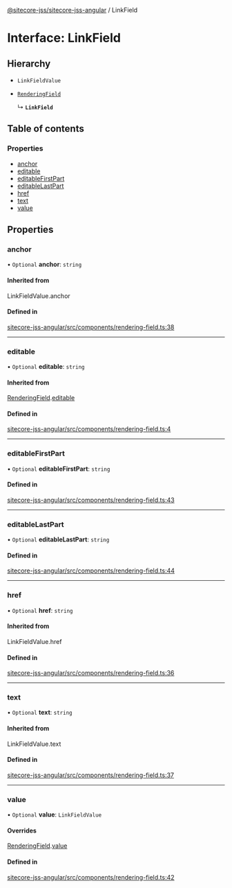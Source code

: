 [@sitecore-jss/sitecore-jss-angular](../README.md) / LinkField

# Interface: LinkField

## Hierarchy

- `LinkFieldValue`

- [`RenderingField`](RenderingField.md)

  ↳ **`LinkField`**

## Table of contents

### Properties

- [anchor](LinkField.md#anchor)
- [editable](LinkField.md#editable)
- [editableFirstPart](LinkField.md#editablefirstpart)
- [editableLastPart](LinkField.md#editablelastpart)
- [href](LinkField.md#href)
- [text](LinkField.md#text)
- [value](LinkField.md#value)

## Properties

### anchor

• `Optional` **anchor**: `string`

#### Inherited from

LinkFieldValue.anchor

#### Defined in

[sitecore-jss-angular/src/components/rendering-field.ts:38](https://github.com/Sitecore/jss/blob/d85db8e8b/packages/sitecore-jss-angular/src/components/rendering-field.ts#L38)

___

### editable

• `Optional` **editable**: `string`

#### Inherited from

[RenderingField](RenderingField.md).[editable](RenderingField.md#editable)

#### Defined in

[sitecore-jss-angular/src/components/rendering-field.ts:4](https://github.com/Sitecore/jss/blob/d85db8e8b/packages/sitecore-jss-angular/src/components/rendering-field.ts#L4)

___

### editableFirstPart

• `Optional` **editableFirstPart**: `string`

#### Defined in

[sitecore-jss-angular/src/components/rendering-field.ts:43](https://github.com/Sitecore/jss/blob/d85db8e8b/packages/sitecore-jss-angular/src/components/rendering-field.ts#L43)

___

### editableLastPart

• `Optional` **editableLastPart**: `string`

#### Defined in

[sitecore-jss-angular/src/components/rendering-field.ts:44](https://github.com/Sitecore/jss/blob/d85db8e8b/packages/sitecore-jss-angular/src/components/rendering-field.ts#L44)

___

### href

• `Optional` **href**: `string`

#### Inherited from

LinkFieldValue.href

#### Defined in

[sitecore-jss-angular/src/components/rendering-field.ts:36](https://github.com/Sitecore/jss/blob/d85db8e8b/packages/sitecore-jss-angular/src/components/rendering-field.ts#L36)

___

### text

• `Optional` **text**: `string`

#### Inherited from

LinkFieldValue.text

#### Defined in

[sitecore-jss-angular/src/components/rendering-field.ts:37](https://github.com/Sitecore/jss/blob/d85db8e8b/packages/sitecore-jss-angular/src/components/rendering-field.ts#L37)

___

### value

• `Optional` **value**: `LinkFieldValue`

#### Overrides

[RenderingField](RenderingField.md).[value](RenderingField.md#value)

#### Defined in

[sitecore-jss-angular/src/components/rendering-field.ts:42](https://github.com/Sitecore/jss/blob/d85db8e8b/packages/sitecore-jss-angular/src/components/rendering-field.ts#L42)
